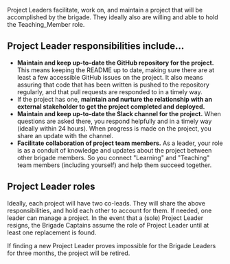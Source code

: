 Project Leaders facilitate, work on, and maintain a project that will be accomplished by the brigade. They ideally also are willing and able to hold the Teaching_Member role.

## Project Leader responsibilities include...

* **Maintain and keep up-to-date the GitHub repository for the project.** This means keeping the README up to date, making sure there are at least a few accessible GitHub issues on the project. It also means assuring that code that has been written is pushed to the repository regularly, and that pull requests are responded to in a timely way.
* If the project has one, **maintain and nurture the relationship with an external stakeholder to get the project completed and deployed.**
* **Maintain and keep up-to-date the Slack channel for the project.** When questions are asked there, you respond helpfully and in a timely way (ideally within 24 hours). When progress is made on the project, you share an update with the channel.
* **Facilitate collaboration of project team members.** As a leader, your role is as a conduit of knowledge and updates about the project between other brigade members. So you connect "Learning" and "Teaching" team members (including yourself) and help them succeed together. 


## Project Leader roles

Ideally, each project will have two co-leads. They will share the above responsibilities, and hold each other to account for them. If needed, one leader can manage a project. In the event that a (sole) Project Leader resigns, the Brigade Captains assume the role of Project Leader until at least one replacement is found. 

If finding a new Project Leader proves impossible for the Brigade Leaders for three months, the project will be retired.
